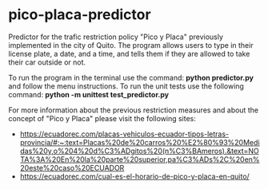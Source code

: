 # pico-placa-predictor
Predictor for the trafic restriction policy "Pico y Placa" previously implemented in the city of Quito. The program allows users to type in their license plate, a date, and a time, and tells them if they are allowed to take their car outside or not.

To run the program in the terminal use the command: **python predictor.py** and follow the menu instructions.
To run the unit tests use the following command: **python -m unittest test_predictor.py**

For more information about the previous restriction measures and about the concept of "Pico y Placa" please visit the following sites:
* https://ecuadorec.com/placas-vehiculos-ecuador-tipos-letras-provincia/#:~:text=Placas%20de%20carros%20%E2%80%93%20Medidas%20y,o%204%20d%C3%ADgitos%20(n%C3%BAmeros).&text=NOTA%3A%20En%20la%20parte%20superior,pa%C3%ADs%2C%20en%20este%20caso%20ECUADOR
* https://ecuadorec.com/cual-es-el-horario-de-pico-y-placa-en-quito/

